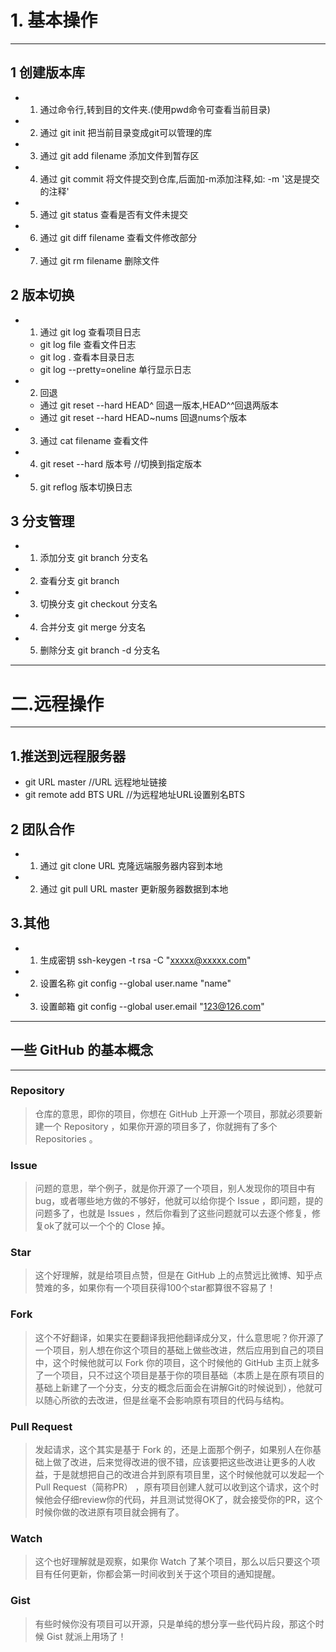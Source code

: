 # 1.  基本操作
---

## 1  创建版本库
 - 1.  通过命令行,转到目的文件夹.(使用pwd命令可查看当前目录)
 - 2.  通过 git init 把当前目录变成git可以管理的库
 - 3.  通过 git add filename    添加文件到暂存区
 - 4.  通过 git commit    将文件提交到仓库,后面加-m添加注释,如: -m '这是提交的注释'
 - 5.  通过  git status 查看是否有文件未提交
 - 6.  通过  git diff  filename      查看文件修改部分
 - 7.  通过  git rm filename     删除文件

## 2  版本切换
 - 1.  通过 git log 查看项目日志
     - git log file  查看文件日志
     - git log .   查看本目录日志
     - git log --pretty=oneline  单行显示日志
 - 2. 回退
     - 通过  git reset  --hard HEAD^  回退一版本,HEAD^^回退两版本
     - 通过  git reset  --hard HEAD~nums  回退nums个版本
 - 3.  通过  cat filename  查看文件
 - 4.   git reset --hard 版本号  //切换到指定版本
 - 5.   git reflog   版本切换日志
  
## 3 分支管理
 - 1. 添加分支  git branch 分支名
 - 2. 查看分支  git branch
 - 3. 切换分支  git checkout 分支名
 - 4. 合并分支  git merge 分支名
 - 5. 删除分支  git branch -d 分支名
  
---

# 二.远程操作
---
## 1.推送到远程服务器
 - git URL master    //URL  远程地址链接
 - git remote add BTS URL    //为远程地址URL设置别名BTS

## 2  团队合作

 - 1.  通过 git clone URL   克隆远端服务器内容到本地
 - 2.  通过 git pull URL master 更新服务器数据到本地

## 3.其他
 - 1. 生成密钥      ssh-keygen -t rsa -C "xxxxx@xxxxx.com" 
 - 2. 设置名称      git config --global user.name  "name"
 - 3. 设置邮箱      git config --global user.email "123@126.com"

---

## 一些 GitHub 的基本概念
---
### Repository 
> 仓库的意思，即你的项目，你想在 GitHub 上开源一个项目，那就必须要新建一个 Repository ，如果你开源的项目多了，你就拥有了多个 Repositories 。
### Issue 
> 问题的意思，举个例子，就是你开源了一个项目，别人发现你的项目中有bug，或者哪些地方做的不够好，他就可以给你提个 Issue ，即问题，提的问题多了，也就是 Issues ，然后你看到了这些问题就可以去逐个修复，修复ok了就可以一个个的 Close 掉。

### Star 
> 这个好理解，就是给项目点赞，但是在 GitHub 上的点赞远比微博、知乎点赞难的多，如果你有一个项目获得100个star都算很不容易了！

### Fork 
> 这个不好翻译，如果实在要翻译我把他翻译成分叉，什么意思呢？你开源了一个项目，别人想在你这个项目的基础上做些改进，然后应用到自己的项目中，这个时候他就可以 Fork 你的项目，这个时候他的 GitHub 主页上就多了一个项目，只不过这个项目是基于你的项目基础（本质上是在原有项目的基础上新建了一个分支，分支的概念后面会在讲解Git的时候说到），他就可以随心所欲的去改进，但是丝毫不会影响原有项目的代码与结构。

### Pull Request 
> 发起请求，这个其实是基于 Fork 的，还是上面那个例子，如果别人在你基础上做了改进，后来觉得改进的很不错，应该要把这些改进让更多的人收益，于是就想把自己的改进合并到原有项目里，这个时候他就可以发起一个 Pull Request（简称PR） ，原有项目创建人就可以收到这个请求，这个时候他会仔细review你的代码，并且测试觉得OK了，就会接受你的PR，这个时候你做的改进原有项目就会拥有了。

### Watch 
> 这个也好理解就是观察，如果你 Watch 了某个项目，那么以后只要这个项目有任何更新，你都会第一时间收到关于这个项目的通知提醒。

### Gist 
> 有些时候你没有项目可以开源，只是单纯的想分享一些代码片段，那这个时候 Gist 就派上用场了！